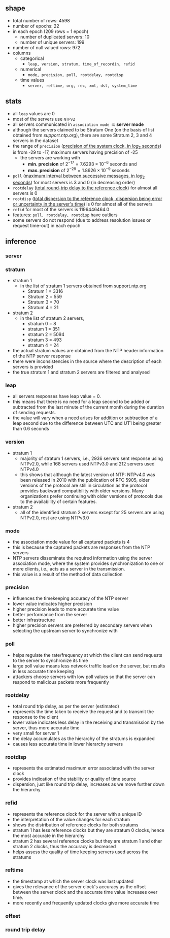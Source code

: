 ## shape
- total number of rows: 4598 
- number of epochs: 22 
- in each epoch (209 rows = 1 epoch) 
	- number of duplicated servers: 10 
	- number of unique servers: 199 
- number of null valued rows: 972
- columns
	- categorical
		- `leap, version, stratum, time_of_recordin, refid`
	- numerical
		- `mode, precision, poll, rootdelay, rootdisp`
	- time values
		- `server, reftime, org, rec, xmt, dst, system_time`

## stats
- all `leap` values are 0
- most of the servers use `NTPv2`
- all servers communicated in `association mode 4`: **server mode**
- although the servers claimed to be Stratum One (on the basis of list obtained from *support.ntp.org*), there are some Stratum 2, 3 and 4 servers in the dataset
- the range of `precision` (<u>precision of the system clock, in $log_2$ seconds</u>) is from -29 to -17, maximum servers having precision of -25
    - the servers are working with 
      - **min. precision** of $2^{-17} = 7.6293 \times 10^{-6}$ seconds and 
      - **max. precision** of $2^{-29} = 1.8626 \times 10^{-9}$ seconds
- `poll` (<u>maximum interval between successive messages, in $log_2$ seconds</u>) for most servers is 3 and 0 (in decreasing order)
- `rootdelay` (<u>total round-trip delay to the reference clock</u>) for almost all servers is 0
- `rootdisp` (<u>total dispersion to the reference clock, dispersion being error or uncertainty in the server's time</u>) is 0 for almost all of the servers
- `refid` for most of the servers is $1196446464.0$
- features: `poll, rootdelay, rootdisp` have outliers
- some servers do not respond (due to address resolution issues or request time-out) in each epoch

## inference
### server

### stratum
- stratum 1
	- in the list of stratum 1 servers obtained from support.ntp.org
		- Stratum 1 = 3316 
		- Stratum 2 = 559 
		- Stratum 3 = 70 
		- Stratum 4 = 21
- stratum 2
	- in the list of stratum 2 servers,
		- stratum 0 = 8
		- stratum 1 = 351
		- stratum 2 = 5094
		- stratum 3 = 493
		- stratum 4 = 24
- the actual stratum values are obtained from the NTP header information of the NTP server response
- there were inconsistencies in the source where the description of each servers is provided
- the true stratum 1 and stratum 2 servers are filtered and analysed

### leap
- all servers responses have leap value = 0. 
- this means that there is no need for a leap second to be added or subtracted from the last minute of the current month during the duration of sending requests.
- the value will vary when a need arises for addition or subtraction of a leap second due to the difference between UTC and UT1 being greater than 0.6 seconds

### version
- stratum 1
	- majority of stratum 1 servers, i.e., 2936 servers sent response using NTPv2.0, while 168 servers used NTPv3.0 and 212 servers used NTPv4.0
	- this shows that although the latest version of NTP: NTPv4.0 was been released in 2010 with the publication of RFC 5905, older versions of the protocol are still in circulation as the protocol provides backward compatibility with older versions. Many organizations prefer continuing with older versions of protocols due to the availability of certain features. 
- stratum 2
	- all of the identified stratum 2 servers except for 25 servers are using NTPv2.0, rest are using NTPv3.0

### mode
- the association mode value for all captured packets is 4
- this is because the captured packets are responses from the NTP servers
- NTP servers disseminate the required information using the server association mode, where the system provides synchronization to one or more clients, i.e., acts as a server in the transmission.
- this value is a result of the method of data collection

### precision
- influences the timekeeping accuracy of the NTP server
- lower value indicates higher precision
- higher precision leads to more accurate time value 
- better performance from the server
- better infrastructure
- higher precision servers are preferred by secondary servers when selecting the upstream server to synchronize with

### poll
- helps regulate the rate/frequency at which the client can send requests to the server to synchronize its time
- large poll value means less network traffic load on the server, but results in less accurate time keeping
- attackers choose servers with low poll values so that the server can respond to malicious packets more frequently

### rootdelay
- total round trip delay, as per the server (estimated)
- represents the time taken to receive the request and to transmit the response to the client
- lower value indicates less delay in the receiving and transmission by the server, thus more accurate time 
- very small for server 1
- the delay accumulates as the hierarchy of the stratums is expanded
- causes less accurate time in lower hierarchy servers

### rootdisp
- represents the estimated maximum error associated with the server clock
- provides indication of the stability or quality of time source
- dispersion, just like round trip delay, increases as we move further down the hierarchy

### refid
- represents the reference clock for the server with a unique ID
- the interpretation of the value changes for each stratum
- shows the distribution of reference clocks for both stratums
- stratum 1 has less reference clocks but they are stratum 0 clocks, hence the most accurate in the hierarchy
- stratum 2 has several reference clocks but they are stratum 1 and other stratum 2 clocks, thus the accuracy is decreased
- helps assess the quality of time keeping servers used across the stratums

### reftime
- the timestamp at which the server clock was last updated
- gives the relevance of the server clock's accuracy as the offset between the server clock and the accurate time value increases over time.
- more recently and frequently updated clocks give more accurate time

### offset


### round trip delay
